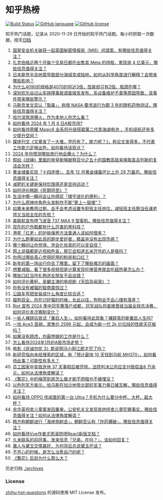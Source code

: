 # 知乎热榜
[![Build Status](https://github.com/ToWeLong/zhihu-hot-questions/workflows/CI/badge.svg)](https://github.com/ToWeLong/zhihu-hot-questions/actions)
[![GitHub language](https://img.shields.io/badge/language-golang-orange.svg)](https://golang.org/)
[![GitHub license](https://img.shields.io/github/license/ToWeLong/zhihu-hot-questions)](https://github.com/ToWeLong/zhihu-hot-questions/blob/main/LICENSE)

知乎热门话题，记录从 2020-11-29 日开始的知乎热门话题。每小时抓取一次数据，按天[归档](./archives)

<!-- BEGIN -->

1. [国家安全机关破获一起英国秘密情报局（MI6）间谍案，有哪些信息值得关注？](https://www.zhihu.com/question/638533923)
1. [扎克伯格近两个月每个交易日都在出售其 Meta 的持股，套现逾 4 亿美元，哪些信息值得关注？](https://www.zhihu.com/question/638494053)
1. [日本能登半岛地震导致部分海域变成陆地，如何从科学角度进行解释？会带来哪些影响？](https://www.zhihu.com/question/638496523)
1. [为什么4090的规格是4070的将近3倍，性能却只有2倍，瓶颈在哪？](https://www.zhihu.com/question/637400593)
1. [深圳欢乐谷过山车碰撞事故调查报告发布，系设备维护不善等原因导致，该事件带来哪些警示？](https://www.zhihu.com/question/638544717)
1. [马斯克发文否认「吸毒」，称按 NASA 要求进行为期 3 年的随机药物测试，哪些信息值得关注？](https://www.zhihu.com/question/638536435)
1. [哈尔滨旅游爆火，作为本地人你怎么看？](https://www.zhihu.com/question/637951749)
1. [如何看待 2024 年 1 月 8 日A股市场?](https://www.zhihu.com/question/638538513)
1. [如何看待荣耀 Magic6 全系将升级搭载第二代青海湖电池 ，手机续航还有多少提升空间？](https://www.zhihu.com/question/638174339)
1. [媒体刊文《文章发了一大堆，学历有了，能力呢？》，称论文发得多，不代表工作能力足够出色，如何看待该观点？](https://www.zhihu.com/question/638143865)
1. [2024 年你预测哪些旅行地会爆火？为什么？](https://www.zhihu.com/question/637779045)
1. [假如《战锤》里面的帝皇能够献祭百分之五十的国教高层来换取圣吉列斯的复活会怎样？](https://www.zhihu.com/question/637998375)
1. [黄金储备实现「十四连增」，去年 12 月黄金储备环比上升 29 万盎司，哪些信息值得关注？](https://www.zhihu.com/question/638486210)
1. [减肥的关键是保持饥饿感还是坚持运动？](https://www.zhihu.com/question/637781999)
1. [如何评价韩剧《死期将至》？](https://www.zhihu.com/question/634996821)
1. [生活中哪一瞬间会让你感叹「楼宇进化的便利」？](https://www.zhihu.com/question/635366507)
1. [为什么原神中角色头发制作不能“更上一层楼”？](https://www.zhihu.com/question/638062314)
1. [如果未来教师过剩，会不会考虑设置专职班主任岗位，减轻班主任既当任课老师又当班主任的负担？](https://www.zhihu.com/question/638062138)
1. [美联航宣布停飞波音 737 MAX 9 型客机，哪些信息值得关注？](https://www.zhihu.com/question/638468176)
1. [现在的户外鞋都有什么厉害的黑科技？](https://www.zhihu.com/question/637991266)
1. [港星「扛老」的护肤保养方法普通人该如何借鉴？](https://www.zhihu.com/question/637633412)
1. [为什么跑量如此高的跑步爱好者，膝盖并没有出现伤病？](https://www.zhihu.com/question/636731924)
1. [哪个瞬间让你觉得，学会化妆真的可以变自信？](https://www.zhihu.com/question/632642102)
1. [网上说猫都是近视和色盲，那它会知道五米开外的人是我吗？](https://www.zhihu.com/question/637239872)
1. [你用过哪些真心觉得好用的粉底和口红？](https://www.zhihu.com/question/630961306)
1. [新年的第一场出行你去了哪里，留下了哪些难忘的画面？](https://www.zhihu.com/question/637991977)
1. [想要减脂，看了很多视频但是计算发现吃够营养就会吃超热量怎么办？](https://www.zhihu.com/question/637964968)
1. [哪些口红当作礼物送女朋友不会出错？](https://www.zhihu.com/question/636896154)
1. [如何评价黄轩、吴樾主演的电视剧《天启异闻录》？](https://www.zhihu.com/question/637271718)
1. [你有没有被猫的智商震惊过？](https://www.zhihu.com/question/635544039)
1. [公路车弯把安装成什么角度比较合适？](https://www.zhihu.com/question/636092173)
1. [猫狗双全，你在讨好猫的时候，长此以往，狗狗会不会心理有落差？](https://www.zhihu.com/question/635559617)
1. [Riot 宣布 2024 季中冠军赛落户成都，冠军战队将直接晋级当届全球总决赛，如何评价本次赛制变化？](https://www.zhihu.com/question/638092543)
1. [一些人裸辞后尝试「重启人生」，如何看待此现象？裸辞真的能重启人生吗?](https://www.zhihu.com/question/638489426)
1. [一加 Ace3 首销，其售价 2599 元起，会成为新一代 2k 价位段的性能天花板吗？](https://www.zhihu.com/question/638487412)
1. [如果没有顾虑，你最想做的工作是什么？](https://www.zhihu.com/question/634607588)
1. [怎么看待2024年1月的A股市场走势？](https://www.zhihu.com/question/638486100)
1. [电影《非诚勿扰 3》能说明冯小刚江郎才尽了吗？](https://www.zhihu.com/question/637606754)
1. [新研究指向未经搜索的区域，称「预计最快 10 天找到马航 MH370」，如何看待此事？可能性有多大？](https://www.zhihu.com/question/638488422)
1. [员工因家中变故连休 37 天事假后被开除，法院判决公司应支付赔偿金8 万余元，如何从法律角度解读？](https://www.zhihu.com/question/637998723)
1. [《繁花》中的梅萍到底怎么做才能不阴暗也不被埋没？](https://www.zhihu.com/question/638476171)
1. [以色列军方表示，哈马斯在加沙地带北部的军事力量已被瓦解，哪些信息值得关注？](https://www.zhihu.com/question/638485590)
1. [如何看待 OPPO 传闻里的第一台 Ultra？手机为什么要分中杯、大杯、超大杯？](https://www.zhihu.com/question/637991551)
1. [余华英拐卖儿童案发回重审，公安机关又发现其他拐卖儿童犯罪事实，哪些信息值得关注？如何从法律角度解读？](https://www.zhihu.com/question/638531311)
1. [韩方称朝鲜进行「海岸炮射击」，朝鲜否认称「炸药爆破」，哪些信息值得关注？](https://www.zhihu.com/question/638492804)
1. [如何看待Vue作者尤雨溪怒喷React新版文档？](https://www.zhihu.com/question/638475234)
1. [久未联系的前同事，发来信息「兄弟，在吗？」，该如何回复？](https://www.zhihu.com/question/637992366)
1. [袭人与黛玉交情甚好，为何背后总说黛玉坏话？](https://www.zhihu.com/question/413022994)
1. [不开心的时候，是怎么治愈自己的呢？](https://www.zhihu.com/question/629532175)
1. [《繁花》后劲为什么那么大？](https://www.zhihu.com/question/637716021)

<!-- END -->

历史归档 [./archives](./archives)


### License
[zhihu-hot-questions](https://github.com/towelong/zhihu-hot-questions) 的源码使用 MIT License 发布。